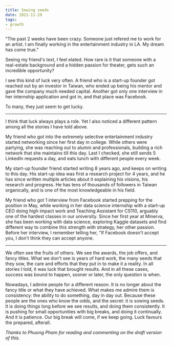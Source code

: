 ```yaml
---
title: Sowing seeds
date: 2021-11-29
tags:
- growth
---
```

"The past 2 weeks have been crazy. Someone just refered me to work for an artist. I am finally working in the entertainment industry in LA. My dream has come true."

Seeing my friend's text, I feel elated. How rare is it that someone with a real-estate background and a hidden passion for theater, gets such an incredible opportunity?

I see this kind of luck very often. A friend who is a start-up founder got reached out by an investor in Taiwan, who ended up being his mentor and gave the company much needed capital. Another got only one interview in her internship application and got in, and that place was Facebook. 

To many, they just seem to get lucky. 

---

I think that luck always plays a role. Yet I also noticed a different pattern among all the stories I have told above.

My friend who got into the extremely selective entertainment industry started networking since her first day in college. While others were partying, she was reaching out to alumni and professionals, building a rich network that she maintains till this day. Last I checked, she still sends 5 LinkedIn requests a day, and eats lunch with different people every week. 

My start-up founder friend started writing 8 years ago, and keeps on writing to this day. His start-up idea was first a research project for 4 years, and he has since written multiple articles about it explaining his visions, his research and progress. He has tens of thousands of followers in Taiwan organically, and is one of the most knowledgeable in his field. 

My friend who got 1 interview from Facebook started prepping for the position in May, while working in her data science internship with a start-up CEO doing high impact work and Teaching Assistant for CS110, arguably one of the hardest classes in our university. Since her first year at Minerva, she has been working with data science, exploring Kaggle datasets and find different way to combine this strength with strategy, her other passion. Before her interview, I remember telling her, "If Facebook doesn't accept you, I don't think they can accept anyone.

---

We often see the fruits of others. We see the awards, the job offers, and fancy titles. What we don't see is years of hard work, the many seeds that they sow, the care and efforts that they put in to make it a reality. In all stories I told, it was luck that brought results. And in all these cases, success was bound to happen, sooner or later, the only question is when.

Nowadays, I admire people for a different reason. It is no longer about the fancy title or what they have achieved. What makes me admire them is consistency: the ability to do something, day in day out. Because these people are the ones who know the odds, and the secret: it is sowing seeds. It is doing things long before we see results, and doing them consistently. It is pushing for small opportunities with big breaks, and doing it continually. And it is patience. Our big break will come, if we keep going. Luck favours the prepared, afterall.

*Thanks to Phuong Pham for reading and commenting on the draft version of this.*
